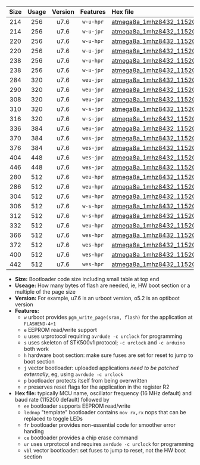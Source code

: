 |Size|Usage|Version|Features|Hex file|
|:-:|:-:|:-:|:-:|:--|
|214|256|u7.6|`w-u-hpr`|[atmega8a_1mhz8432_115200bps_ur.hex](https://raw.githubusercontent.com/stefanrueger/urboot/main/atmega8a_1mhz8432_115200bps_ur.hex)|
|214|256|u7.6|`w-u-jpr`|[atmega8a_1mhz8432_115200bps_ur_vbl.hex](https://raw.githubusercontent.com/stefanrueger/urboot/main/atmega8a_1mhz8432_115200bps_ur_vbl.hex)|
|220|256|u7.6|`w-u-hpr`|[atmega8a_1mhz8432_115200bps_lednop_ur.hex](https://raw.githubusercontent.com/stefanrueger/urboot/main/atmega8a_1mhz8432_115200bps_lednop_ur.hex)|
|220|256|u7.6|`w-u-jpr`|[atmega8a_1mhz8432_115200bps_lednop_ur_vbl.hex](https://raw.githubusercontent.com/stefanrueger/urboot/main/atmega8a_1mhz8432_115200bps_lednop_ur_vbl.hex)|
|238|256|u7.6|`w-u-hpr`|[atmega8a_1mhz8432_115200bps_lednop_fr_ur.hex](https://raw.githubusercontent.com/stefanrueger/urboot/main/atmega8a_1mhz8432_115200bps_lednop_fr_ur.hex)|
|238|256|u7.6|`w-u-jpr`|[atmega8a_1mhz8432_115200bps_lednop_fr_ur_vbl.hex](https://raw.githubusercontent.com/stefanrueger/urboot/main/atmega8a_1mhz8432_115200bps_lednop_fr_ur_vbl.hex)|
|284|320|u7.6|`weu-jpr`|[atmega8a_1mhz8432_115200bps_ee_ur_vbl.hex](https://raw.githubusercontent.com/stefanrueger/urboot/main/atmega8a_1mhz8432_115200bps_ee_ur_vbl.hex)|
|290|320|u7.6|`weu-jpr`|[atmega8a_1mhz8432_115200bps_ee_lednop_ur_vbl.hex](https://raw.githubusercontent.com/stefanrueger/urboot/main/atmega8a_1mhz8432_115200bps_ee_lednop_ur_vbl.hex)|
|308|320|u7.6|`weu-jpr`|[atmega8a_1mhz8432_115200bps_ee_lednop_fr_ur_vbl.hex](https://raw.githubusercontent.com/stefanrueger/urboot/main/atmega8a_1mhz8432_115200bps_ee_lednop_fr_ur_vbl.hex)|
|310|320|u7.6|`w-s-jpr`|[atmega8a_1mhz8432_115200bps_vbl.hex](https://raw.githubusercontent.com/stefanrueger/urboot/main/atmega8a_1mhz8432_115200bps_vbl.hex)|
|316|320|u7.6|`w-s-jpr`|[atmega8a_1mhz8432_115200bps_lednop_vbl.hex](https://raw.githubusercontent.com/stefanrueger/urboot/main/atmega8a_1mhz8432_115200bps_lednop_vbl.hex)|
|336|384|u7.6|`weu-jpr`|[atmega8a_1mhz8432_115200bps_ee_lednop_fr_ce_ur_vbl.hex](https://raw.githubusercontent.com/stefanrueger/urboot/main/atmega8a_1mhz8432_115200bps_ee_lednop_fr_ce_ur_vbl.hex)|
|370|384|u7.6|`wes-jpr`|[atmega8a_1mhz8432_115200bps_ee_vbl.hex](https://raw.githubusercontent.com/stefanrueger/urboot/main/atmega8a_1mhz8432_115200bps_ee_vbl.hex)|
|376|384|u7.6|`wes-jpr`|[atmega8a_1mhz8432_115200bps_ee_lednop_vbl.hex](https://raw.githubusercontent.com/stefanrueger/urboot/main/atmega8a_1mhz8432_115200bps_ee_lednop_vbl.hex)|
|404|448|u7.6|`wes-jpr`|[atmega8a_1mhz8432_115200bps_ee_lednop_fr_vbl.hex](https://raw.githubusercontent.com/stefanrueger/urboot/main/atmega8a_1mhz8432_115200bps_ee_lednop_fr_vbl.hex)|
|446|448|u7.6|`wes-jpr`|[atmega8a_1mhz8432_115200bps_ee_lednop_fr_ce_vbl.hex](https://raw.githubusercontent.com/stefanrueger/urboot/main/atmega8a_1mhz8432_115200bps_ee_lednop_fr_ce_vbl.hex)|
|280|512|u7.6|`weu-hpr`|[atmega8a_1mhz8432_115200bps_ee_ur.hex](https://raw.githubusercontent.com/stefanrueger/urboot/main/atmega8a_1mhz8432_115200bps_ee_ur.hex)|
|286|512|u7.6|`weu-hpr`|[atmega8a_1mhz8432_115200bps_ee_lednop_ur.hex](https://raw.githubusercontent.com/stefanrueger/urboot/main/atmega8a_1mhz8432_115200bps_ee_lednop_ur.hex)|
|304|512|u7.6|`weu-hpr`|[atmega8a_1mhz8432_115200bps_ee_lednop_fr_ur.hex](https://raw.githubusercontent.com/stefanrueger/urboot/main/atmega8a_1mhz8432_115200bps_ee_lednop_fr_ur.hex)|
|306|512|u7.6|`w-s-hpr`|[atmega8a_1mhz8432_115200bps.hex](https://raw.githubusercontent.com/stefanrueger/urboot/main/atmega8a_1mhz8432_115200bps.hex)|
|312|512|u7.6|`w-s-hpr`|[atmega8a_1mhz8432_115200bps_lednop.hex](https://raw.githubusercontent.com/stefanrueger/urboot/main/atmega8a_1mhz8432_115200bps_lednop.hex)|
|332|512|u7.6|`weu-hpr`|[atmega8a_1mhz8432_115200bps_ee_lednop_fr_ce_ur.hex](https://raw.githubusercontent.com/stefanrueger/urboot/main/atmega8a_1mhz8432_115200bps_ee_lednop_fr_ce_ur.hex)|
|366|512|u7.6|`wes-hpr`|[atmega8a_1mhz8432_115200bps_ee.hex](https://raw.githubusercontent.com/stefanrueger/urboot/main/atmega8a_1mhz8432_115200bps_ee.hex)|
|372|512|u7.6|`wes-hpr`|[atmega8a_1mhz8432_115200bps_ee_lednop.hex](https://raw.githubusercontent.com/stefanrueger/urboot/main/atmega8a_1mhz8432_115200bps_ee_lednop.hex)|
|400|512|u7.6|`wes-hpr`|[atmega8a_1mhz8432_115200bps_ee_lednop_fr.hex](https://raw.githubusercontent.com/stefanrueger/urboot/main/atmega8a_1mhz8432_115200bps_ee_lednop_fr.hex)|
|442|512|u7.6|`wes-hpr`|[atmega8a_1mhz8432_115200bps_ee_lednop_fr_ce.hex](https://raw.githubusercontent.com/stefanrueger/urboot/main/atmega8a_1mhz8432_115200bps_ee_lednop_fr_ce.hex)|

- **Size:** Bootloader code size including small table at top end
- **Useage:** How many bytes of flash are needed, ie, HW boot section or a multiple of the page size
- **Version:** For example, u7.6 is an urboot version, o5.2 is an optiboot version
- **Features:**
  + `w` urboot provides `pgm_write_page(sram, flash)` for the application at `FLASHEND-4+1`
  + `e` EEPROM read/write support
  + `u` uses urprotocol requiring `avrdude -c urclock` for programming
  + `s` uses skeleton of STK500v1 protocol; `-c urclock` and `-c arduino` both work
  + `h` hardware boot section: make sure fuses are set for reset to jump to boot section
  + `j` vector bootloader: uploaded applications *need to be patched externally*, eg, using `avrdude -c urclock`
  + `p` bootloader protects itself from being overwritten
  + `r` preserves reset flags for the application in the register R2
- **Hex file:** typically MCU name, oscillator frequency (16 MHz default) and baud rate (115200 default) followed by
  + `ee` bootloader supports EEPROM read/write
  + `lednop` "template" bootloader contains `mov rx,rx` nops that can be replaced to toggle LEDs
  + `fr` bootloader provides non-essential code for smoother error handing
  + `ce` bootloader provides a chip erase command
  + `ur` uses urprotocol and requires `avrdude -c urclock` for programming
  + `vbl` vector bootloader: set fuses to jump to reset, not the HW boot section
